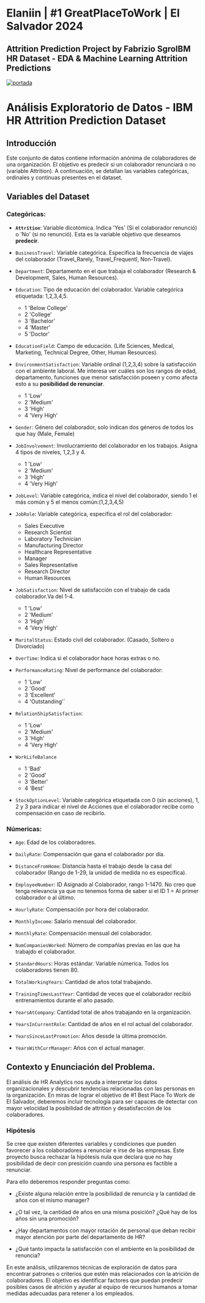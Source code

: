 # **Elaniin | #1 GreatPlaceToWork | El Salvador 2024**
## Attrition Prediction Project by Fabrizio SgroIBM HR Dataset - EDA &amp; Machine Learning Attrition Predictions
[![portada](https://github.com/Faabrisgro/data_science_final/assets/117785876/672ba56b-7197-4ea7-b9ab-d4a6fc6a0add)
](https://github.com/Faabrisgro/hr_attrition_predicts/blob/master/portada.jpg)

# Análisis Exploratorio de Datos - IBM HR Attrition Prediction Dataset 

## Introducción

Este conjunto de datos contiene información anónima de colaboradores de una organización. El objetivo es predecir si un colaborador renunciará o no (variable Attrition). A continuación, se detallan las variables categóricas, ordinales y continuas presentes en el dataset.

## Variables del Dataset

### Categóricas:

- **`Attrition`**: Variable dicotómica. Indica 'Yes' (Si el colaborador renunció) o 'No' (si no renunció). Esta es la variable objetivo que deseamos **predecir**.

- `BusinessTravel`: Variable categórica. Especifica la frecuencia de viajes del colaborador (Travel_Rarely, Travel_Frequentl, Non-Travel).

- `Department`: Departamento en el que trabaja el colaborador (Research & Development, Sales, Human Resources).

- `Education`: Tipo de educación del colaborador. Variable categórica etiquetada: 1,2,3,4,5.
    + 1 'Below College'
    + 2 'College'
    + 3 'Bachelor'
    + 4 'Master'
    + 5 'Doctor'

- `EducationField`: Campo de educación. (Life Sciences, Medical, Marketing, Technical Degree, Other, Human Resources).

- `EnvironmentSatisfaction`: Variable ordinal (1,2,3,4) sobre la satisfacción con el ambiente laboral. Me interesa ver cuáles son los rangos de edad, departamento, funciones que menor satisfacción poseen y como afecta esto a su **posibilidad de renunciar**.
    + 1 'Low'
    + 2 'Medium'
    + 3 'High'
    + 4 'Very High'

- `Gender`: Género del colaborador, solo indican dos géneros de todos los que hay (Male, Female)

- `JobInvolvement`: Involucramiento del colaborador en los trabajos. Asigna 4 tipos de niveles, 1,2,3 y 4.
    + 1 'Low'
    + 2 'Medium'
    + 3 'High'
    + 4 'Very High' 

- `JobLevel`: Variable categórica, indica el nivel del colaborador, siendo 1 el más común y 5 el menos común:(1,2,3,4,5) 

- `JobRole`: Variable categórica, especifica el rol del colaborador:
    + Sales Executive	
    + Research Scientist
    + Laboratory Technician	
    + Manufacturing Director	
    + Healthcare Representative	
    + Manager	
    + Sales Representative	
    + Research Director
    + Human Resources

- `JobSatisfaction`: Nivel de satisfacción con el trabajo de cada colaborador.Va del 1-4.
    + 1 'Low'
    + 2 'Medium'
    + 3 'High'
    + 4 'Very High'

- `MaritalStatus`: Estado civil del colaborador. (Casado, Soltero o Divorciado)

- `OverTime`: Indica si el colaborador hace horas extras o no.

- `PerformanceRating`: Nivel de performance del colaborador: 
    + 1 'Low'
    + 2 'Good'
    + 3 'Excellent'
    + 4 'Outstanding'`

- `RelationShipSatisfaction`: 
    + 1 'Low'
    + 2 'Medium'
    + 3 'High'
    + 4 'Very High'

- `WorkLifeBalance`
    + 1 'Bad'
    + 2 'Good'
    + 3 'Better'
    + 4 'Best'

- `StockOptionLevel`: Variable categórica etiquetada con 0 (sin acciones), 1, 2 y 3 para indicar el nivel de Acciones que el colaborador recibe como compensación en caso de recibirlo. 


### Númericas:

- `Age`: Edad de los colaboradores.

- `DailyRate`: Compensación que gana el colaborador por día.

- `DistanceFromHome`: Distancia hasta el trabajo desde la casa del colaborador (Rango de 1-29, la unidad de medida no es específica).

- `EmployeeNumber`: ID Asignado al Colaborador, rango 1-1470. No creo que tenga relevancia ya que no tenemos forma de saber si el ID 1 = Al primer colaborador o al último.

- `HourlyRate`: Compensación por hora del colaborador.

- `MonthlyIncome`: Salario mensual del colaborador.

- `MonthlyRate`: Compensación mensual del colaborador.

- `NumCompaniesWorked`: Número de compañías previas en las que ha trabajdo el colaborador.

- `StandardHours`: Horas estándar. Variable númerica. Todos los colaboradores tienen 80.

- `TotalWorkingYears`: Cantidad de años total trabajando.

- `TrainingTimesLastYear`: Cantidad de veces que el colaborador recibió entrenamientos durante el año pasado.

- `YearsAtCompany`: Cantidad total de años trabajando en la organización.

- `YearsInCurrentRole`: Cantidad de años en el rol actual del colaborador.

- `YearsSinceLastPromotion`: Años dessde la última promoción.

- `YearsWithCurrManager`: Años con el actual manager.

## Contexto y Enunciación del Problema.

El análisis de HR Analytics nos ayuda a interpretar los datos organizacionales y descubrir tendencias relacionadas con las personas en la organización. En miras de lograr el objetivo de #1 Best Place To Work de El Salvador, deberemos incluir tecnología para ser capaces de detectar con mayor velocidad la posibilidad de attrition y desatisfacción de los colaboradores.

### Hipótesis 
Se cree que existen diferentes variables y condiciones que pueden favorecer a los colaboradores a renunciar e irse de las empresas. Este proyecto busca rechazar la hipótesis nula que declara que no hay posibilidad de decir con presición cuando una persona es factible a renunciar.

Para ello deberemos responder preguntas como:
+ ¿Existe alguna relación entre la posibilidad de renuncia y la cantidad de años con el mismo manager? 

+ ¿O tal vez, la cantidad de años en una misma posición? ¿Qué hay de los años sin una promoción?

+ ¿Hay departamentos con mayor rotación de personal que deban recibir mayor atención por parte del departamento de HR? 

+ ¿Qué tanto impacta la satisfacción con el ambiente en la posibilidad de renuncia? 

En este análisis, utilizaremos técnicas de exploración de datos para encontrar patrones o criterios que estén más relacionados con la atrición de colaboradores. El objetivo es identificar factores que puedan predecir posibles casos de atrición y ayudar al equipo de recursos humanos a tomar medidas adecuadas para retener a los empleados.
